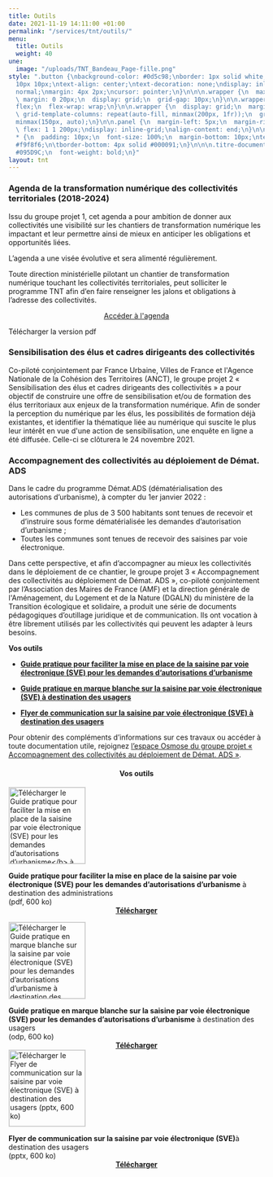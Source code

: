 ```yaml
---
title: Outils
date: 2021-11-19 14:11:00 +01:00
permalink: "/services/tnt/outils/"
menu:
  title: Outils
  weight: 40
une:
  image: "/uploads/TNT_Bandeau_Page-fille.png"
style: ".button {\nbackground-color: #0d5c98;\nborder: 1px solid white;\ncolor: white;\npadding:
  10px 10px;\ntext-align: center;\ntext-decoration: none;\ndisplay: inline-block;\nfont-style:
  normal;\nmargin: 4px 2px;\ncursor: pointer;\n}\n\n\n.wrapper {\n  max-width: 940px;\n
  \ margin: 0 20px;\n  display: grid;\n  grid-gap: 10px;\n}\n\n.wrapper {\n  display:
  flex;\n  flex-wrap: wrap;\n}\n\n.wrapper {\n  display: grid;\n  margin: 0 auto;\n
  \ grid-template-columns: repeat(auto-fill, minmax(200px, 1fr));\n  grid-auto-rows:
  minmax(150px, auto);\n}\n\n.panel {\n  margin-left: 5px;\n  margin-right: 5px;\n
  \ flex: 1 1 200px;\ndisplay: inline-grid;\nalign-content: end;\n}\n\n.wrapper >
  * {\n  padding: 10px;\n  font-size: 100%;\n  margin-bottom: 10px;\ntext-align: center;\nbackground-color:
  #f9f8f6;\n\tborder-bottom: 4px solid #000091;\n}\n\n\n.titre-document {\n  color:
  #095D9C;\n  font-weight: bold;\n}"
layout: tnt
---
```


### Agenda de la transformation numérique des collectivités territoriales (2018-2024)

Issu du groupe projet 1, cet agenda a pour ambition de donner aux collectivités une visibilité sur les chantiers de transformation numérique les impactant et leur permettre ainsi de mieux en anticiper les obligations et opportunités liées. 

L’agenda a une visée évolutive et sera alimenté régulièrement.

Toute direction ministérielle pilotant un chantier de transformation numérique touchant les collectivités territoriales, peut solliciter le programme TNT afin d’en faire renseigner les jalons et obligations à l’adresse des collectivités.

<div align="center"><a href="https://www.preceden.com/timelines/785499-agenda-de-la-transformation-num-rique-des-collectivit-s-territoriales--2018-2024-" class="button">Accéder à l'agenda</a></div>

Télécharger la version pdf

### Sensibilisation des élus et cadres dirigeants des collectivités
Co-piloté conjointement par France Urbaine, Villes de France et l'Agence Nationale de la Cohésion des Territoires (ANCT), le groupe projet 2 « Sensibilisation des élus et cadres dirigeants des collectivités » a pour objectif de construire une offre de sensibilisation et/ou de formation des élus territoriaux aux enjeux de la transformation numérique.
Afin de sonder la perception du numérique par les élus, les possibilités de formation déjà existantes, et identifier la thématique liée au numérique qui suscite le plus leur intérêt en vue d'une action de sensibilisation, une enquête en ligne a été diffusée.
Celle-ci se clôturera le 24 novembre 2021.


### Accompagnement des collectivités au déploiement de Démat. ADS
Dans le cadre du programme Démat.ADS (dématérialisation des autorisations d’urbanisme), à compter du 1er janvier 2022 : 
* Les communes de plus de 3 500 habitants sont tenues de recevoir et d’instruire sous forme dématérialisée les demandes d’autorisation d’urbanisme ; 
* Toutes les communes sont tenues de recevoir des saisines par voie électronique.

Dans cette perspective, et afin d’accompagner au mieux les collectivités dans le déploiement de ce chantier, le groupe projet 3 « Accompagnement des collectivités au déploiement de Démat. ADS », co-piloté conjointement par l’Association des Maires de France (AMF) et la direction générale de l'Aménagement, du Logement et de la Nature (DGALN) du ministère de la Transition écologique et solidaire, a produit une série de documents pédagogiques d’outillage juridique et de communication. Ils ont vocation à être librement utilisés par les collectivités qui peuvent les adapter à leurs besoins. 

**Vos outils**
* [**Guide pratique pour faciliter la mise en place de la saisine par voie électronique (SVE) pour les demandes d’autorisations d’urbanisme**](/uploads/Guide-pratique_mise-en-place_SVE.pdf)

* [**Guide pratique en marque blanche sur la saisine par voie électronique (SVE) à destination des usagers**](/uploads/Guide-pratique_SVE_usagers.odp)

* [**Flyer de communication sur la saisine par voie électronique (SVE) à destination des usagers**](/uploads/Flyer_SVE_usagers.pptx)

Pour obtenir des compléments d’informations sur ces travaux ou accéder à toute documentation utile, rejoignez [l’espace Osmose du groupe projet « Accompagnement des collectivités au déploiement de Démat. ADS »](https://osmose.numerique.gouv.fr/jcms/c_2074992/demat-ads-permis-de-construire-en-ligne).

<div align="center"><h4 id="feuilles-de-route"><b>Vos outils</b></h4></div>

<div class="wrapper">
<div class="panel">
<p class="text-center"><a href="/uploads/Guide-pratique_SVE_usagers.odp" title="Télécharger le Guide pratique pour faciliter la mise en place de la saisine par voie électronique (SVE) pour les demandes d’autorisations d’urbanisme</b> à destination des administrations (pdf, 600 ko)"><img src="/uploads/couv-guide-pratique-SVE.png" style="border:solid 1px #dedede;" width="150" alt="Télécharger le Guide pratique pour faciliter la mise en place de la saisine par voie électronique (SVE) pour les demandes d’autorisations d’urbanisme</b> à destination des administrations (pdf, 600 ko)"></a></p>
<b>Guide pratique pour faciliter la mise en place de la saisine par voie électronique (SVE) pour les demandes d’autorisations d’urbanisme</b> à destination des administrations<br>(pdf, 600 ko)
<div align="center"><a href="/uploads/Guide-pratique_SVE_usagers.odp" class="button"><b>Télécharger</b></a></div>
</div>
<div class="panel">
<p class="text-center"><a href="/uploads/Guide-pratique_SVE_usagers.odp" title="Télécharger le Guide pratique en marque blanche sur la saisine par voie électronique (SVE) pour les demandes d’autorisations d’urbanisme à destination des usagers (odp, 600 ko)"><img src="/uploads/couv-guide-pratique-SVE.png" style="border:solid 1px #dedede;" width="150" alt="Télécharger le Guide pratique en marque blanche sur la saisine par voie électronique (SVE) pour les demandes d’autorisations d’urbanisme à destination des usagers (odp, 600 ko)"></a></p>
<b>Guide pratique en marque blanche sur la saisine par voie électronique (SVE) pour les demandes d’autorisations d’urbanisme</b> à destination des usagers<br>(odp, 600 ko)
<div align="center"><a href="/uploads/Guide-pratique_SVE_usagers.odp" class="button"><b>Télécharger</b></a></div>
</div>
<div class="panel">
<a href="/uploads/Flyer_SVE_usagers.pptx" title="Télécharger le Flyer de communication sur la saisine par voie électronique (SVE) à destination des usagers (pptx, 600 ko)"><img src="/uploads/couv-flyer-com-sve-usagers.png" style="border:solid 1px #dedede;" width="150" alt="Télécharger le Flyer de communication sur la saisine par voie électronique (SVE) à destination des usagers (pptx, 600 ko)"></a></p>
<b>Flyer de communication sur la saisine par voie électronique (SVE)</b>à destination des usagers<br>(pptx, 600 ko)
<div align="center"><a href="/uploads/Flyer_SVE_usagers.pptx" class="button"><b>Télécharger</b></a></div>
</div>
</div>
